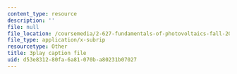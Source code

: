 ```yaml
---
content_type: resource
description: ''
file: null
file_location: /coursemedia/2-627-fundamentals-of-photovoltaics-fall-2013/d53e831280fa6a81070ba80231b07027_qIJx2PRGKqw.srt
file_type: application/x-subrip
resourcetype: Other
title: 3play caption file
uid: d53e8312-80fa-6a81-070b-a80231b07027
---
```

